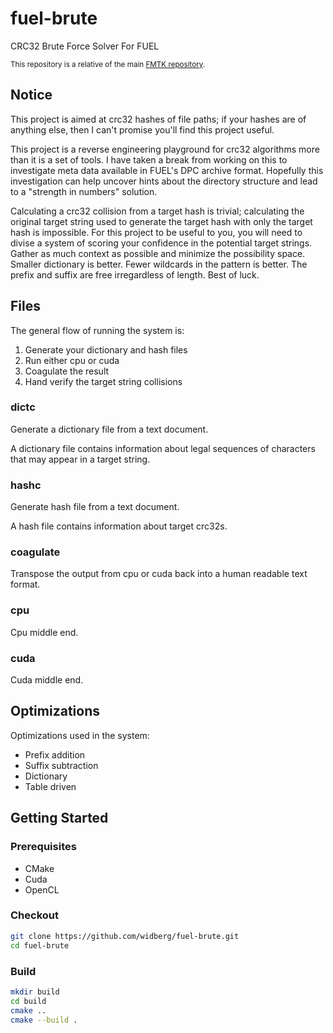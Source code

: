 # fuel-brute
CRC32 Brute Force Solver For FUEL

<sup>This repository is a relative of the main [FMTK repository](https://github.com/widberg/fmtk).</sup>

## Notice

This project is aimed at crc32 hashes of file paths; if your hashes are of anything else, then I can't promise you'll find this project useful.

This project is a reverse engineering playground for crc32 algorithms more than it is a set of tools. I have taken a break from working on this to investigate meta data available in FUEL's DPC archive format. Hopefully this investigation can help uncover hints about the directory structure and lead to a "strength in numbers" solution.

Calculating a crc32 collision from a target hash is trivial; calculating the original target string used to generate the target hash with only the target hash is impossible. For this project to be useful to you, you will need to divise a system of scoring your confidence in the potential target strings. Gather as much context as possible and minimize the possibility space. Smaller dictionary is better. Fewer wildcards in the pattern is better. The prefix and suffix are free irregardless of length. Best of luck.

## Files

The general flow of running the system is:

1. Generate your dictionary and hash files
2. Run either cpu or cuda
3. Coagulate the result
4. Hand verify the target string collisions

### dictc

Generate a dictionary file from a text document.

A dictionary file contains information about legal sequences of characters that may appear in a target string.

### hashc

Generate hash file from a text document.

A hash file contains information about target crc32s.

### coagulate

Transpose the output from cpu or cuda back into a human readable text format.

### cpu

Cpu middle end.

### cuda

Cuda middle end.

## Optimizations

Optimizations used in the system:

* Prefix addition
* Suffix subtraction
* Dictionary
* Table driven

## Getting Started

### Prerequisites

* CMake
* Cuda
* OpenCL

### Checkout

```sh
git clone https://github.com/widberg/fuel-brute.git
cd fuel-brute
```

### Build

```sh
mkdir build
cd build
cmake ..
cmake --build .
```
